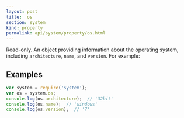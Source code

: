 ```yaml
---
layout: post
title:  os
section: system
kind: property
permalink: api/system/property/os.html
---
```


Read-only. An object providing information about the operating system, including `architecture`, `name`, and `version`. For example:

## Examples

```javascript
var system = require('system');
var os = system.os;
console.log(os.architecture);  // '32bit'
console.log(os.name);  // 'windows'
console.log(os.version);  // '7'
```








